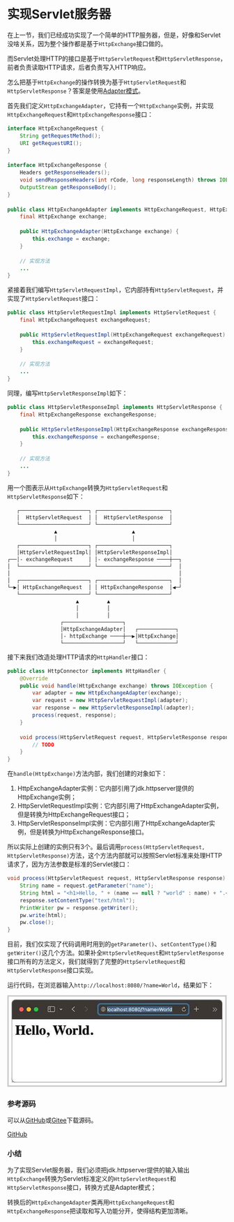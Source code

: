 # 实现Servlet服务器

在上一节，我们已经成功实现了一个简单的HTTP服务器，但是，好像和Servlet没啥关系，因为整个操作都是基于`HttpExchange`接口做的。

而Servlet处理HTTP的接口是基于`HttpServletRequest`和`HttpServletResponse`，前者负责读取HTTP请求，后者负责写入HTTP响应。

怎么把基于`HttpExchange`的操作转换为基于`HttpServletRequest`和`HttpServletResponse`？答案是使用[Adapter模式](https://www.liaoxuefeng.com/wiki/1252599548343744/1281319245971489)。

首先我们定义`HttpExchangeAdapter`，它持有一个`HttpExchange`实例，并实现`HttpExchangeRequest`和`HttpExchangeResponse`接口：

```java
interface HttpExchangeRequest {
    String getRequestMethod();
    URI getRequestURI();
}

interface HttpExchangeResponse {
    Headers getResponseHeaders();
    void sendResponseHeaders(int rCode, long responseLength) throws IOException;
    OutputStream getResponseBody();
}

public class HttpExchangeAdapter implements HttpExchangeRequest, HttpExchangeResponse {
    final HttpExchange exchange;

    public HttpExchangeAdapter(HttpExchange exchange) {
        this.exchange = exchange;
    }

    // 实现方法
    ...
}
```

紧接着我们编写`HttpServletRequestImpl`，它内部持有`HttpServletRequest`，并实现了`HttpServletRequest`接口：

```java
public class HttpServletRequestImpl implements HttpServletRequest {
    final HttpExchangeRequest exchangeRequest;

    public HttpServletRequestImpl(HttpExchangeRequest exchangeRequest) {
        this.exchangeRequest = exchangeRequest;
    }

    // 实现方法
    ...
}
```

同理，编写`HttpServletResponseImpl`如下：

```java
public class HttpServletResponseImpl implements HttpServletResponse {
    final HttpExchangeResponse exchangeResponse;

    public HttpServletResponseImpl(HttpExchangeResponse exchangeResponse) {
        this.exchangeResponse = exchangeResponse;
    }

    // 实现方法
    ...
}
```

用一个图表示从`HttpExchange`转换为`HttpServletRequest`和`HttpServletResponse`如下：

```ascii
   ┌──────────────────────┐ ┌───────────────────────┐
   │  HttpServletRequest  │ │  HttpServletResponse  │
   └──────────────────────┘ └───────────────────────┘
               ▲                        ▲
               │                        │
   ┌──────────────────────┐ ┌───────────────────────┐
   │HttpServletRequestImpl│ │HttpServletResponseImpl│
┌──│- exchangeRequest     │ │- exchangeResponse ────┼──┐
│  └──────────────────────┘ └───────────────────────┘  │
│                                                      │
│  ┌──────────────────────┐ ┌───────────────────────┐  │
└─▶│ HttpExchangeRequest  │ │ HttpExchangeResponse  │◀─┘
   └──────────────────────┘ └───────────────────────┘
                      ▲         ▲
                      │         │
                      │         │
                 ┌───────────────────┐
                 │HttpExchangeAdapter│   ┌────────────┐
                 │- httpExchange ────┼──▶│HttpExchange│
                 └───────────────────┘   └────────────┘
```

接下来我们改造处理HTTP请求的`HttpHandler`接口：

```java
public class HttpConnector implements HttpHandler {
    @Override
    public void handle(HttpExchange exchange) throws IOException {
        var adapter = new HttpExchangeAdapter(exchange);
        var request = new HttpServletRequestImpl(adapter);
        var response = new HttpServletResponseImpl(adapter);
        process(request, response);
    }

    void process(HttpServletRequest request, HttpServletResponse response) throws ServletException, IOException {
        // TODO
    }
}
```

在`handle(HttpExchange)`方法内部，我们创建的对象如下：

1. HttpExchangeAdapter实例：它内部引用了jdk.httpserver提供的HttpExchange实例；
2. HttpServletRequestImpl实例：它内部引用了HttpExchangeAdapter实例，但是转换为HttpExchangeRequest接口；
3. HttpServletResponseImpl实例：它内部引用了HttpExchangeAdapter实例，但是转换为HttpExchangeResponse接口。

所以实际上创建的实例只有3个。最后调用`process(HttpServletRequest, HttpServletResponse)`方法，这个方法内部就可以按照Servlet标准来处理HTTP请求了，因为方法参数是标准的Servlet接口：

```java
void process(HttpServletRequest request, HttpServletResponse response) throws ServletException, IOException {
    String name = request.getParameter("name");
    String html = "<h1>Hello, " + (name == null ? "world" : name) + ".</h1>";
    response.setContentType("text/html");
    PrintWriter pw = response.getWriter();
    pw.write(html);
    pw.close();
}
```

目前，我们仅实现了代码调用时用到的`getParameter()`、`setContentType()`和`getWriter()`这几个方法。如果补全`HttpServletRequest`和`HttpServletResponse`接口所有的方法定义，我们就得到了完整的`HttpServletRequest`和`HttpServletResponse`接口实现。

运行代码，在浏览器输入`http://localhost:8080/?name=World`，结果如下：

![simple-servlet-server](simple-servlet-server.jpg)

### 参考源码

可以从[GitHub](https://github.com/michaelliao/jerrymouse/tree/master/step-by-step/simple-servlet-server)或[Gitee](https://gitee.com/liaoxuefeng/jerrymouse/tree/master/step-by-step/simple-servlet-server)下载源码。

<a class="git-explorer" href="https://github.com/michaelliao/jerrymouse/tree/master/step-by-step/simple-servlet-server">GitHub</a>

### 小结

为了实现Servlet服务器，我们必须把jdk.httpserver提供的输入输出`HttpExchange`转换为Servlet标准定义的`HttpServletRequest`和`HttpServletResponse`接口，转换方式是Adapter模式；

转换后的`HttpExchangeAdapter`类再用`HttpExchangeRequest`和`HttpExchangeResponse`把读取和写入功能分开，使得结构更加清晰。
